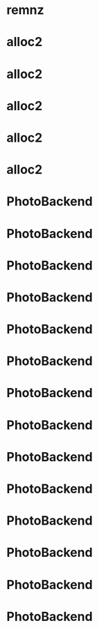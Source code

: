 # remnz
# alloc2
# alloc2
# alloc2
# alloc2
# alloc2
# PhotoBackend
# PhotoBackend
# PhotoBackend
# PhotoBackend
# PhotoBackend
# PhotoBackend
# PhotoBackend
# PhotoBackend
# PhotoBackend
# PhotoBackend
# PhotoBackend
# PhotoBackend
# PhotoBackend
# PhotoBackend
